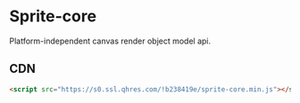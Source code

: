 # Sprite-core

Platform-independent canvas render object model api.

## CDN

```html
<script src="https://s0.ssl.qhres.com/!b238419e/sprite-core.min.js"></script>
```
